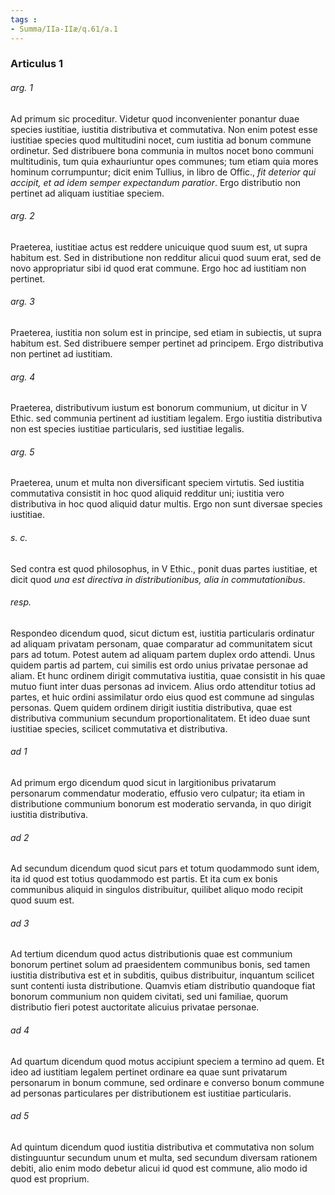```yaml
---
tags : 
- Summa/IIa-IIæ/q.61/a.1
---
```


### Articulus 1

###### arg. 1
Ad primum sic proceditur. Videtur quod inconvenienter ponantur duae species iustitiae, iustitia distributiva et commutativa. Non enim potest esse iustitiae species quod multitudini nocet, cum iustitia ad bonum commune ordinetur. Sed distribuere bona communia in multos nocet bono communi multitudinis, tum quia exhauriuntur opes communes; tum etiam quia mores hominum corrumpuntur; dicit enim Tullius, in libro de Offic., *fit deterior qui accipit, et ad idem semper expectandum paratior*. Ergo distributio non pertinet ad aliquam iustitiae speciem.

###### arg. 2
Praeterea, iustitiae actus est reddere unicuique quod suum est, ut supra habitum est. Sed in distributione non redditur alicui quod suum erat, sed de novo appropriatur sibi id quod erat commune. Ergo hoc ad iustitiam non pertinet.

###### arg. 3
Praeterea, iustitia non solum est in principe, sed etiam in subiectis, ut supra habitum est. Sed distribuere semper pertinet ad principem. Ergo distributiva non pertinet ad iustitiam.

###### arg. 4
Praeterea, distributivum iustum est bonorum communium, ut dicitur in V Ethic. sed communia pertinent ad iustitiam legalem. Ergo iustitia distributiva non est species iustitiae particularis, sed iustitiae legalis.

###### arg. 5
Praeterea, unum et multa non diversificant speciem virtutis. Sed iustitia commutativa consistit in hoc quod aliquid redditur uni; iustitia vero distributiva in hoc quod aliquid datur multis. Ergo non sunt diversae species iustitiae.

###### s. c.
Sed contra est quod philosophus, in V Ethic., ponit duas partes iustitiae, et dicit quod *una est directiva in distributionibus, alia in commutationibus*.

###### resp.
Respondeo dicendum quod, sicut dictum est, iustitia particularis ordinatur ad aliquam privatam personam, quae comparatur ad communitatem sicut pars ad totum. Potest autem ad aliquam partem duplex ordo attendi. Unus quidem partis ad partem, cui similis est ordo unius privatae personae ad aliam. Et hunc ordinem dirigit commutativa iustitia, quae consistit in his quae mutuo fiunt inter duas personas ad invicem. Alius ordo attenditur totius ad partes, et huic ordini assimilatur ordo eius quod est commune ad singulas personas. Quem quidem ordinem dirigit iustitia distributiva, quae est distributiva communium secundum proportionalitatem. Et ideo duae sunt iustitiae species, scilicet commutativa et distributiva.

###### ad 1
Ad primum ergo dicendum quod sicut in largitionibus privatarum personarum commendatur moderatio, effusio vero culpatur; ita etiam in distributione communium bonorum est moderatio servanda, in quo dirigit iustitia distributiva.

###### ad 2
Ad secundum dicendum quod sicut pars et totum quodammodo sunt idem, ita id quod est totius quodammodo est partis. Et ita cum ex bonis communibus aliquid in singulos distribuitur, quilibet aliquo modo recipit quod suum est.

###### ad 3
Ad tertium dicendum quod actus distributionis quae est communium bonorum pertinet solum ad praesidentem communibus bonis, sed tamen iustitia distributiva est et in subditis, quibus distribuitur, inquantum scilicet sunt contenti iusta distributione. Quamvis etiam distributio quandoque fiat bonorum communium non quidem civitati, sed uni familiae, quorum distributio fieri potest auctoritate alicuius privatae personae.

###### ad 4
Ad quartum dicendum quod motus accipiunt speciem a termino ad quem. Et ideo ad iustitiam legalem pertinet ordinare ea quae sunt privatarum personarum in bonum commune, sed ordinare e converso bonum commune ad personas particulares per distributionem est iustitiae particularis.

###### ad 5
Ad quintum dicendum quod iustitia distributiva et commutativa non solum distinguuntur secundum unum et multa, sed secundum diversam rationem debiti, alio enim modo debetur alicui id quod est commune, alio modo id quod est proprium.

